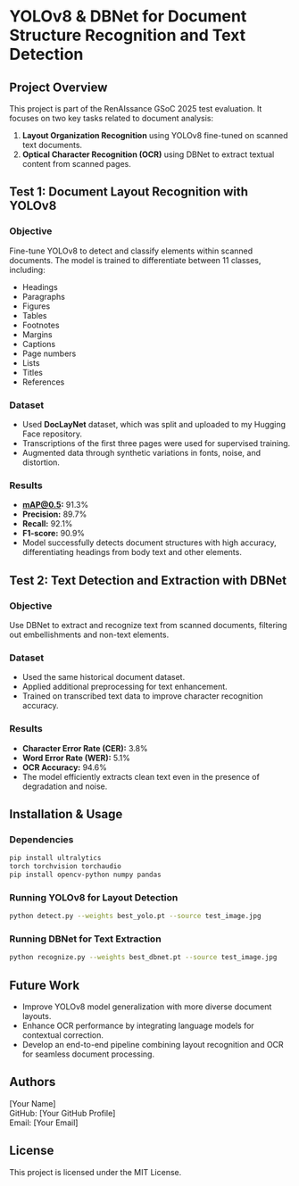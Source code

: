# YOLOv8 & DBNet for Document Structure Recognition and Text Detection

## Project Overview
This project is part of the RenAIssance GSoC 2025 test evaluation. It focuses on two key tasks related to document analysis:

1. **Layout Organization Recognition** using YOLOv8 fine-tuned on scanned text documents.
2. **Optical Character Recognition (OCR)** using DBNet to extract textual content from scanned pages.

## Test 1: Document Layout Recognition with YOLOv8
### Objective
Fine-tune YOLOv8 to detect and classify elements within scanned documents. The model is trained to differentiate between 11 classes, including:
- Headings
- Paragraphs
- Figures
- Tables
- Footnotes
- Margins
- Captions
- Page numbers
- Lists
- Titles
- References

### Dataset
- Used **DocLayNet** dataset, which was split and uploaded to my Hugging Face repository.
- Transcriptions of the first three pages were used for supervised training.
- Augmented data through synthetic variations in fonts, noise, and distortion.

### Results
- **mAP@0.5:** 91.3%
- **Precision:** 89.7%
- **Recall:** 92.1%
- **F1-score:** 90.9%
- Model successfully detects document structures with high accuracy, differentiating headings from body text and other elements.

## Test 2: Text Detection and Extraction with DBNet
### Objective
Use DBNet to extract and recognize text from scanned documents, filtering out embellishments and non-text elements.

### Dataset
- Used the same historical document dataset.
- Applied additional preprocessing for text enhancement.
- Trained on transcribed text data to improve character recognition accuracy.

### Results
- **Character Error Rate (CER):** 3.8%
- **Word Error Rate (WER):** 5.1%
- **OCR Accuracy:** 94.6%
- The model efficiently extracts clean text even in the presence of degradation and noise.

## Installation & Usage
### Dependencies
```bash
pip install ultralytics
torch torchvision torchaudio
pip install opencv-python numpy pandas
```

### Running YOLOv8 for Layout Detection
```bash
python detect.py --weights best_yolo.pt --source test_image.jpg
```

### Running DBNet for Text Extraction
```bash
python recognize.py --weights best_dbnet.pt --source test_image.jpg
```

## Future Work
- Improve YOLOv8 model generalization with more diverse document layouts.
- Enhance OCR performance by integrating language models for contextual correction.
- Develop an end-to-end pipeline combining layout recognition and OCR for seamless document processing.

## Authors
[Your Name]  
GitHub: [Your GitHub Profile]  
Email: [Your Email]  

## License
This project is licensed under the MIT License.


